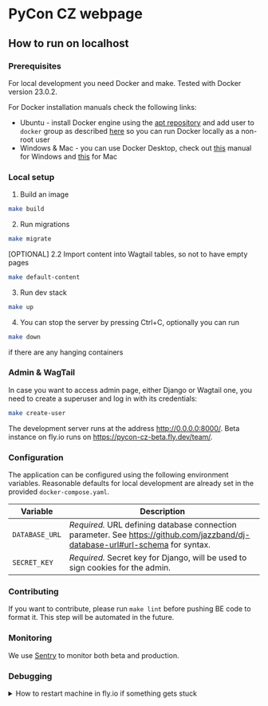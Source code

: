 # PyCon CZ webpage
## How to run on localhost

### Prerequisites
For local development you need Docker and make.
Tested with Docker version 23.0.2.

For Docker installation manuals check the following links:
* Ubuntu - install Docker engine using the [apt repository](https://docs.docker.com/engine/install/ubuntu/#install-using-the-repository) and add user to `docker` group as described [here](https://docs.docker.com/engine/install/linux-postinstall/#manage-docker-as-a-non-root-user) so you can run Docker locally as a non-root user
* Windows & Mac - you can use Docker Desktop, check out [this](https://docs.docker.com/desktop/install/windows-install/) manual for Windows and [this](https://docs.docker.com/desktop/install/mac-install/) for Mac 

### Local setup
1. Build an image
```bash
make build
```
2. Run migrations 
```bash
make migrate
```

[OPTIONAL] 2.2 Import content into Wagtail tables, so not to have empty pages
```bash
make default-content
```

3. Run dev stack
```bash
make up
```

4. You can stop the server by pressing Ctrl+C, optionally you can run 
```bash
make down 
```
if there are any hanging containers

### Admin & WagTail
In case you want to access admin page, either Django or Wagtail one, you need to create a superuser and log in with its credentials:
```bash
make create-user
```

The development server runs at the address http://0.0.0.0:8000/. Beta instance on fly.io runs on https://pycon-cz-beta.fly.dev/team/.

### Configuration

The application can be configured using the following environment variables. Reasonable defaults for local  development
are already set in the provided `docker-compose.yaml`.

| Variable       | Description                                                                                                                    |
|----------------|--------------------------------------------------------------------------------------------------------------------------------|
| `DATABASE_URL` | *Required.* URL defining database connection parameter. See https://github.com/jazzband/dj-database-url#url-schema for syntax. |
| `SECRET_KEY`   | *Required.* Secret key for Django, will be used to sign cookies for the admin.                                                 |

### Contributing
If you want to contribute, please run `make lint` before pushing BE code to format it. This step will be automated in the future.

### Monitoring
We use [Sentry](https://sentry.monitora.cz/) to monitor both beta and production.

### Debugging 
<details>
  <summary>How to restart machine in fly.io if something gets stuck</summary>

```
fly machines list --app pycon-cz-beta-db
fly machines restart machine-id --app pycon-cz-beta-db
```
</details>
